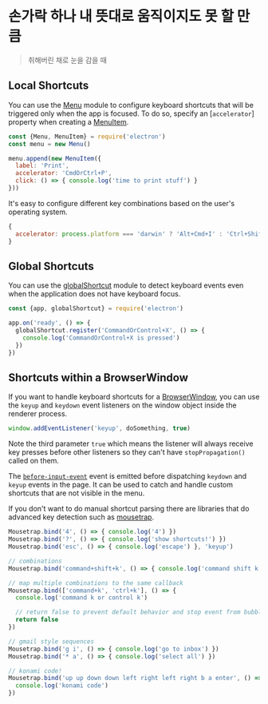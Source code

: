 # 손가락 하나 내 뜻대로 움직이지도 못 할 만큼

> 취해버린 채로 눈을 감을 때

## Local Shortcuts

You can use the [Menu](../api/menu.md) module to configure keyboard shortcuts that will be triggered only when the app is focused. To do so, specify an [`accelerator`] property when creating a [MenuItem](../api/menu-item.md).

```js
const {Menu, MenuItem} = require('electron')
const menu = new Menu()

menu.append(new MenuItem({
  label: 'Print',
  accelerator: 'CmdOrCtrl+P',
  click: () => { console.log('time to print stuff') }
}))
```

It's easy to configure different key combinations based on the user's operating system.

```js
{
  accelerator: process.platform === 'darwin' ? 'Alt+Cmd+I' : 'Ctrl+Shift+I'
}
```

## Global Shortcuts

You can use the [globalShortcut](../api/global-shortcut.md) module to detect keyboard events even when the application does not have keyboard focus.

```js
const {app, globalShortcut} = require('electron')

app.on('ready', () => {
  globalShortcut.register('CommandOrControl+X', () => {
    console.log('CommandOrControl+X is pressed')
  })
})
```

## Shortcuts within a BrowserWindow

If you want to handle keyboard shortcuts for a [BrowserWindow](../api/browser-window.md), you can use the `keyup` and `keydown` event listeners on the window object inside the renderer process.

```js
window.addEventListener('keyup', doSomething, true)
```

Note the third parameter `true` which means the listener will always receive key presses before other listeners so they can't have `stopPropagation()` called on them.

The [`before-input-event`](../api/web-contents.md#event-before-input-event) event is emitted before dispatching `keydown` and `keyup` events in the page. It can be used to catch and handle custom shortcuts that are not visible in the menu.

If you don't want to do manual shortcut parsing there are libraries that do advanced key detection such as [mousetrap](https://github.com/ccampbell/mousetrap).

```js
Mousetrap.bind('4', () => { console.log('4') })
Mousetrap.bind('?', () => { console.log('show shortcuts!') })
Mousetrap.bind('esc', () => { console.log('escape') }, 'keyup')

// combinations
Mousetrap.bind('command+shift+k', () => { console.log('command shift k') })

// map multiple combinations to the same callback
Mousetrap.bind(['command+k', 'ctrl+k'], () => {
  console.log('command k or control k')

  // return false to prevent default behavior and stop event from bubbling
  return false
})

// gmail style sequences
Mousetrap.bind('g i', () => { console.log('go to inbox') })
Mousetrap.bind('* a', () => { console.log('select all') })

// konami code!
Mousetrap.bind('up up down down left right left right b a enter', () => {
  console.log('konami code')
})
```